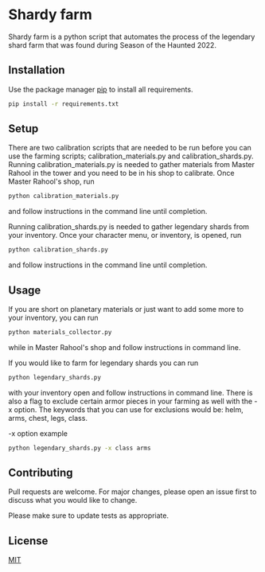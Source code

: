 # Shardy farm

Shardy farm is a python script that automates the process of the legendary shard farm that was found during Season of the Haunted 2022.

## Installation

Use the package manager [pip](https://pip.pypa.io/en/stable/) to install all requirements.

```bash
pip install -r requirements.txt
```

## Setup

There are two calibration scripts that are needed to be run before you can use the farming scripts; calibration_materials.py and calibration_shards.py. Running calibration_materials.py is needed to gather materials from Master Rahool in the tower and you need to be in his shop to calibrate. Once Master Rahool's shop, run
```bash
python calibration_materials.py
```
and follow instructions in the command line until completion. 

Running calibration_shards.py is needed to gather legendary shards from your inventory. Once your character menu, or inventory, is opened, run
```bash
python calibration_shards.py
```
and follow instructions in the command line until completion.

## Usage

If you are short on planetary materials or just want to add some more to your inventory, you can run
```bash
python materials_collector.py
```
while in Master Rahool's shop and follow instructions in command line.

If you would like to farm for legendary shards you can run
```bash
python legendary_shards.py
```
with your inventory open and follow instructions in command line. There is also a flag to exclude certain armor pieces in your farming as well with the -x option. 
The keywords that you can use for exclusions would be: helm, arms, chest, legs, class.

-x option example
```bash
python legendary_shards.py -x class arms 
```

## Contributing
Pull requests are welcome. For major changes, please open an issue first to discuss what you would like to change.

Please make sure to update tests as appropriate.

## License
[MIT](https://choosealicense.com/licenses/mit/)